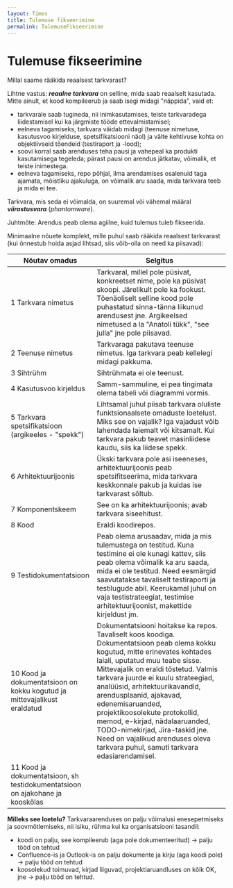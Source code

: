 ```yaml
---
layout: Times
title: Tulemuse fikseerimine
permalink: TulemuseFikseerimine
---
```


# Tulemuse fikseerimine

Millal saame rääkida reaalsest tarkvarast?

Lihtne vastus: ***reaalne tarkvara*** on selline, mida saab reaalselt kasutada. Mitte ainult, et kood kompileerub ja saab isegi midagi "näppida", vaid et:
- tarkvarale saab tugineda, nii inimkasutamises, teiste tarkvaradega liidestamisel kui ka järgmiste tööde ettevalmistamisel;
- eelneva tagamiseks, tarkvara väidab midagi (teenuse nimetuse, kasutusvoo kirjelduse, spetsifikatsiooni näol) ja väite kehtivuse kohta on objektiivseid tõendeid (testiraport ja -lood);
- soovi korral saab arenduses teha pausi ja vahepeal ka produkti kasutamisega tegeleda; pärast pausi on arendus jätkatav, võimalik, et teiste inimestega.
- eelneva tagamiseks, repo põhjal, ilma arendamises osalenuid taga ajamata, mõistliku ajakuluga, on võimalik aru saada,  mida tarkvara teeb ja mida ei tee.

Tarkvara, mis seda ei võimalda, on suuremal või vähemal määral ***viirastusvara*** (_phantomware_).

Juhtmõte: Arendus peab olema agiilne, kuid tulemus tuleb fikseerida.

Minimaalne nõuete komplekt, mille puhul saab rääkida reaalsest tarkvarast (kui õnnestub hoida asjad lihtsad, siis võib-olla on need ka piisavad): 

| Nõutav omadus             | Selgitus |
|-------------------|-----------|
| 1 Tarkvara nimetus | Tarkvaral, millel pole püsivat, konkreetset nime, pole ka püsivat skoopi.  Järelikult pole ka fookust. Tõenäoliselt selline kood pole puhastatud sinna-tänna liikunud arendusest jne. Argikeelsed nimetused a la "Anatoli tükk", "see julla" jne pole piisavad. |
| 2 Teenuse nimetus | Tarkvaraga pakutava teenuse nimetus. Iga tarkvara peab kellelegi midagi pakkuma. |
| 3 Sihtrühm | Sihtrühmata ei ole teenust. |
| 4 Kasutusvoo kirjeldus | Samm-sammuline, ei pea tingimata olema tabeli või diagrammi vormis. | 
| 5 Tarkvara spetsifikatsioon (argikeeles - "spekk") | Lihtsamal juhul piisab tarkvara oluliste funktsionaalsete omaduste loetelust. Miks see on vajalik? Iga vajadust võib lahendada laiemalt või kitsamalt. Kui tarkvara pakub teavet masinliidese kaudu, siis ka liidese spekk. |
| 6 Arhitektuurijoonis | Ükski tarkvara pole asi iseeneses, arhitektuurijoonis peab spetsifitseerima, mida tarkvara keskkonnale pakub ja kuidas ise tarkvarast sõltub. |
| 7 Komponentskeem | See on ka arhitektuurijoonis; avab tarkvara siseehitust. |
| 8 Kood | Eraldi koodirepos. |
| 9 Testidokumentatsioon | Peab olema arusaadav, mida ja mis tulemustega on testitud. Kuna testimine ei ole kunagi kattev, siis peab olema võimalik ka aru saada, mida ei ole testitud. Need eesmärgid saavutatakse tavaliselt testiraporti ja testilugude abil. Keerukamal juhul on vaja testistrateegiat, testimise arhitektuurijoonist, makettide kirjeldust jm. |
| 10 Kood ja dokumentatsioon on kokku kogutud ja mittevajalikust eraldatud | Dokumentatsiooni hoitakse ka repos. Tavaliselt koos koodiga. Dokumentatsioon peab olema kokku kogutud, mitte erinevates kohtades laiali, uputatud muu teabe sisse. Mittevajalik on eraldi tõstetud. Valmis tarkvara juurde ei kuulu strateegiad, analüüsid, arhitektuurikavandid, arendusplaanid, ajakavad, edenemisaruanded, projektikoosolekute protokollid, memod, e-kirjad, nädalaaruanded, TODO-nimekirjad, Jira-taskid jne. Need on vajalikud arenduses oleva tarkvara puhul, samuti tarkvara edasiarendamisel. |
| 11 Kood ja dokumentatsioon, sh testidokumentatsioon on ajakohane ja kooskõlas | |

**Milleks see loetelu?** Tarkvaraarenduses on palju võimalusi enesepetmiseks ja soovmõtlemiseks, nii isiku, rühma kui ka organisatsiooni tasandil:
- koodi on palju, see kompileerub (aga pole dokumenteeritud) -> palju tööd on tehtud
- Confluence-is ja Outlook-is on palju dokumente ja kirju (aga koodi pole) -> palju tööd on tehtud
- koosolekud toimuvad, kirjad liiguvad, projektiaruandluses on kõik OK, jne -> palju tööd on tehtud.